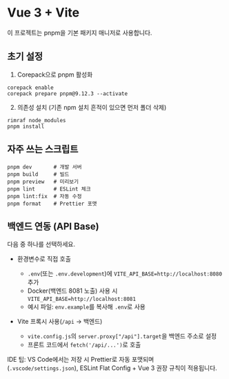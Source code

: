 # Vue 3 + Vite

이 프로젝트는 pnpm을 기본 패키지 매니저로 사용합니다.

## 초기 설정

1) Corepack으로 pnpm 활성화

```
corepack enable
corepack prepare pnpm@9.12.3 --activate
```

2) 의존성 설치 (기존 npm 설치 흔적이 있으면 먼저 폴더 삭제)

```
rimraf node_modules
pnpm install
```

## 자주 쓰는 스크립트

```
pnpm dev       # 개발 서버
pnpm build     # 빌드
pnpm preview   # 미리보기
pnpm lint      # ESLint 체크
pnpm lint:fix  # 자동 수정
pnpm format    # Prettier 포맷
```

## 백엔드 연동 (API Base)

다음 중 하나를 선택하세요.

- 환경변수로 직접 호출
  - `.env`(또는 `.env.development`)에 `VITE_API_BASE=http://localhost:8080` 추가
  - Docker(백엔드 8081 노출) 사용 시 `VITE_API_BASE=http://localhost:8081`
  - 예시 파일: `env.example`를 복사해 `.env`로 사용

- Vite 프록시 사용(`/api` → 백엔드)
  - `vite.config.js`의 `server.proxy["/api"].target`을 백엔드 주소로 설정
  - 프론트 코드에서 `fetch('/api/...')`로 호출

IDE 팁: VS Code에서는 저장 시 Prettier로 자동 포맷되며(`.vscode/settings.json`), ESLint Flat Config + Vue 3 권장 규칙이 적용됩니다.

